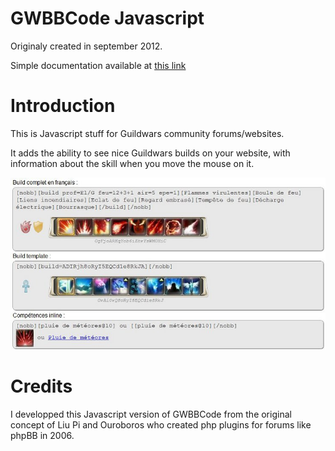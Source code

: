 GWBBCode Javascript
===================

Originaly created in september 2012.

Simple documentation available at [this link](http://gwbbcode.arnapou.net)

Introduction
============
This is Javascript stuff for Guildwars community forums/websites.

It adds the ability to see nice Guildwars builds on your website, with information about the skill when you move the mouse on it.

![screen](/doc/screen.jpg)

Credits
=======
I developped this Javascript version of GWBBCode from the original concept of Liu Pi and Ouroboros who created php plugins for forums like phpBB in 2006.
